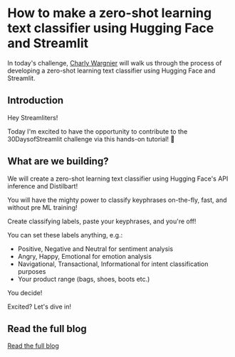 # How to make a zero-shot learning text classifier using Hugging Face and Streamlit

In today's challenge, [Charly Wargnier](https://twitter.com/DataChaz) will walk us through the process of developing a zero-shot learning text classifier using Hugging Face and Streamlit.

## Introduction

Hey Streamliters!

Today I'm excited to have the opportunity to contribute to the 30DaysofStreamlit challenge via this hands-on tutorial! 🎈

## What are we building?

We will create a zero-shot learning text classifier using Hugging Face's API inference and Distilbart!

You will have the mighty power to classify keyphrases on-the-fly, fast, and without pre ML training!

Create classifying labels, paste your keyphrases, and you're off!

You can set these labels anything, e.g.:

- Positive, Negative and Neutral for sentiment analysis
- Angry, Happy, Emotional for emotion analysis
- Navigational, Transactional, Informational for intent classification purposes
- Your product range  (bags, shoes, boots etc.)

You decide! 

Excited? Let's dive in! 

## Read the full blog
[Read the full blog](https://www.charlywargnier.com/post/how-to-create-a-zero-shot-learning-text-classifier-using-hugging-face-and-streamlit)


